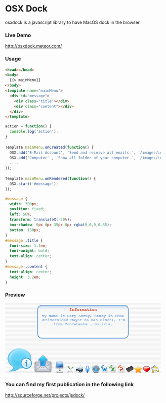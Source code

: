 
# OSX Dock
osxdock is a javascript library to have MacOS dock in the browser 

### Live Demo
http://osxdock.meteor.com/

### Usage

```html
<head></head>
<body>
  {{> mainMenu}}
</body>
<template name="mainMenu">
  <div id="message">
    <div class="title"></div>
    <div class="content"></div>
  </div>
</template>
```

```javascript
action = function() {
  console.log('action');
}

Template.mainMenu.onCreated(function() {
  OSX.add('E-Mail Account', 'Send and receive all emails.', '/images/icons/email.png', action);
  OSX.add('Computer' , 'Show all folder of your computer.', '/images/icons/computer.png', action);
  ....
});

Template.mainMenu.onRendered(function() {
  OSX.start('#message');
});
```

```css
#message {
  width: 300px;
  position: fixed;
  left: 50%;
  transform: translateX(-50%);
  box-shadow: 0px 0px 35px 0px rgba(0,0,0,0.85);
  bottom: 150px;
}
#message .title {
  font-size: 1.1em;
  font-weight: bold;
  text-align: center;
}
#message .content {
  text-align: center;
  height: 3.2em;
}
```

### Preview
![Preview](https://raw.githubusercontent.com/Gary-Ascuy/osxdock/master/preview/1.png)

### You can find my first publication in the following link
http://sourceforge.net/projects/jsdock/
